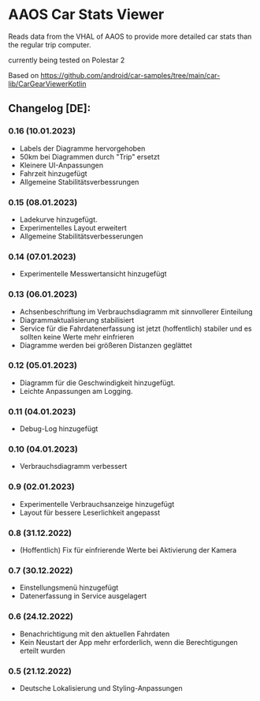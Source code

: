 AAOS Car Stats Viewer
===========================================
Reads data from the VHAL of AAOS to provide more detailed car stats than the regular trip computer.

currently being tested on Polestar 2

Based on https://github.com/android/car-samples/tree/main/car-lib/CarGearViewerKotlin

## Changelog [DE]:

### 0.16 (10.01.2023)
- Labels der Diagramme hervorgehoben
- 50km bei Diagrammen durch "Trip" ersetzt
- Kleinere UI-Anpassungen
- Fahrzeit hinzugefügt
- Allgemeine Stabilitätsverbessrungen

### 0.15 (08.01.2023)
- Ladekurve hinzugefügt.
- Experimentelles Layout erweitert
- Allgemeine Stabilitätsverbesserungen

### 0.14 (07.01.2023)
- Experimentelle Messwertansicht hinzugefügt

### 0.13 (06.01.2023)
- Achsenbeschriftung im Verbrauchsdiagramm mit sinnvollerer Einteilung
- Diagrammaktualisierung stabilisiert
- Service für die Fahrdatenerfassung ist jetzt (hoffentlich) stabiler und es sollten keine Werte mehr einfrieren
- Diagramme werden bei größeren Distanzen geglättet

### 0.12 (05.01.2023)
- Diagramm für die Geschwindigkeit hinzugefügt.
- Leichte Anpassungen am Logging.

### 0.11 (04.01.2023)
- Debug-Log hinzugefügt

### 0.10 (04.01.2023)
- Verbrauchsdiagramm verbessert

### 0.9 (02.01.2023)
- Experimentelle Verbrauchsanzeige hinzugefügt
- Layout für bessere Leserlichkeit angepasst

### 0.8 (31.12.2022)
- (Hoffentlich) Fix für einfrierende Werte bei Aktivierung der Kamera

### 0.7 (30.12.2022)
- Einstellungsmenü hinzugefügt
- Datenerfassung in Service ausgelagert

### 0.6 (24.12.2022)
- Benachrichtigung mit den aktuellen Fahrdaten
- Kein Neustart der App mehr erforderlich, wenn die Berechtigungen erteilt wurden

### 0.5 (21.12.2022)
- Deutsche Lokalisierung und Styling-Anpassungen
